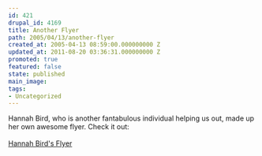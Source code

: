 ```yaml
---
id: 421
drupal_id: 4169
title: Another Flyer
path: 2005/04/13/another-flyer
created_at: 2005-04-13 08:59:00.000000000 Z
updated_at: 2011-08-20 03:36:31.000000000 Z
promoted: true
featured: false
state: published
main_image: 
tags:
- Uncategorized
---
```

Hannah Bird, who is another fantabulous individual helping us out, made up her own awesome flyer. Check it out:<br /><br /><a href="http://www.reddingbrothers.com/auth/flyers/flyer-hannahbird.jpg">Hannah Bird's Flyer</a>

